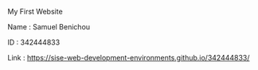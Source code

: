 My First Website

Name : Samuel Benichou

ID : 342444833

Link : https://sise-web-development-environments.github.io/342444833/
